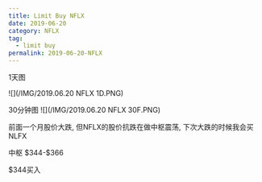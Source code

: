 ```yaml
---
title: Limit Buy NFLX
date: 2019-06-20
category: NFLX
tag:
  - limit buy
permalink: 2019-06-20-NFLX
---
```

1天图

![](/IMG/2019.06.20 NFLX 1D.PNG)

30分钟图
![](/IMG/2019.06.20 NFLX 30F.PNG)

前面一个月股价大跌, 但NFLX的股价抗跌在做中枢震荡, 下次大跌的时候我会买NLFX

中枢 $\$$344-$\$$366

$\$$344买入
